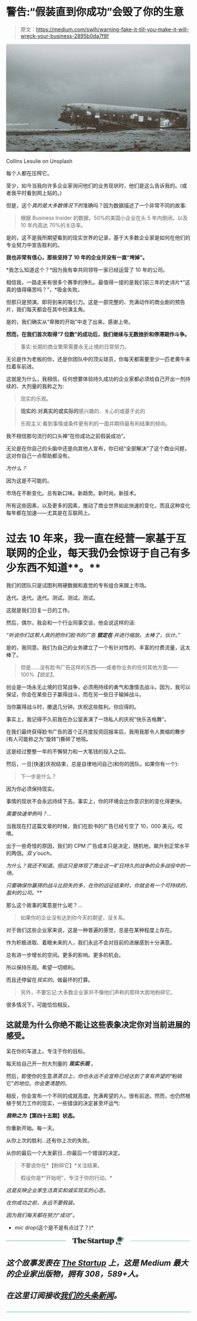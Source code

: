 # 警告:“假装直到你成功”会毁了你的生意

> 原文：<https://medium.com/swlh/warning-fake-it-till-you-make-it-will-wreck-your-business-2895b0da7f8f>

![](img/4bb67851c93dba7afb51a27e83894205.png)

Collins Lesulie on Unsplash

每个人都在压榨它。

至少，如今当我向许多企业家询问他们的业务现状时，他们是这么告诉我的。(或者我平时看到网上贴的。)

但是，这个*真的是大多数情况下的*准确吗？因为数据描述了一个非常不同的故事:

> 根据 Business Insider 的数据，50%的美国小企业在头 5 年内倒闭。以及 10 年内高达 70%的关店率。

是的，这不是我所期望看到的现实世界的记录，基于大多数企业家是如何在他们的专业努力中宣告胜利的。

**我也非常有信心，那些坚持了 10 年的企业并没有一直“垮掉”。**

*我怎么知道这个？*因为我有幸共同领导一家已经运营了 10 年的公司。

相信我，一路走来有很多个赛季的挣扎。最值得一提的是我们前三年的史诗片*“这真的值得痛苦吗？”，*吸金失败。

但那只是预演。即将到来的吸引力。这是一部完整的、充满动作的商业剧的预告片，我们每天都会在其中扮演主角。

是的，我们确实从“卑微的开始”中走了出来。感谢上帝。

**然而，在我们首次取得“7 位数”的成功后，我们继续与无数挫折和停滞期作斗争。**

> 事实:长期的商业繁荣需要永无止境的日常努力。

无论是作为老板的你，还是你团队中的顶尖球员，你每天都需要至少一匹老黄牛来拉着车前进。

这就是为什么，我相信，任何想要体验持久成功的企业家都必须给自己开出一剂持续的、大剂量的我称之为:

> 现实的乐观。

> **现实的:**对**真实的或实际的**感兴趣的、关心的或基于此的
> 
> 乐观主义:看到事情或条件更有利的一面并期待最有利结果的倾向。

我不相信那句流行的口头禅“在你成功之前假装成功”。

无论是在你自己的头脑中还是向其他人宣布，你已经“全部解决”了这个商业问题，这对你自己一点帮助都没有。

*为什么？*

因为这是不可能的。

市场在不断变化。总有新口味。新趋势。新时尚。新技术。

所有这些因素，以及更多的因素，推动了商业世界如此快速的变化，而且这种变化每年都在加速——尤其是在互联网上。

# 过去 10 年来，我一直在经营一家基于互联网的企业，每天我仍会惊讶于自己有多少东西不知道**。**

我们的团队只是试图利用硬数据和直觉的专有组合来跟上市场。

迭代。迭代。迭代。测试。测试。测试。

这就是我们日复一日的工作。

然后，偶尔，我会和一个行业同事交谈，他会说这样的话:

*“听说你们这帮人真的把你们脸书的广告* ***锁定在*** *并进行缩放。太棒了，伙计。”*

是的，我同意。我们为自己的业务建立了一个有针对性的、丰富的付费流量，这太棒了。

> 但是……没有脸书广告这样的东西——或者你业务的任何其他方面——100%*【锁定】*。

创业是一场永无止境的日常战争，必须用持续的勇气和激情去战斗。因为，我可以保证，你会在某些日子赢得战斗，而在另一些日子输掉战斗。

当你赢得战斗时，撤退几分钟。庆祝这些胜利。你应得的。

事实上，我记得不久前我在办公室表演了一场私人的庆祝“快乐吉格舞”。

在我们最终获得脸书广告的首个正月度投资回报率后，我用我那令人畏缩的舞步(有人可能称之为“旋转”)撕碎了地毯。

这是经过整整一年的不懈努力和一大笔钱的投入之后。

然后，一旦[快速]庆祝结束，总是自律地问自己(和你的团队，如果你有一个):

> 下一步是什么？

因为你必须保持现实。

事情的现状不会永远持续下去。事实上，你的环境会比你意识到的变化得更快。

*需要快速举例吗？…*

当我现在打这篇文章的时候，我们在脸书的广告已经亏空了 10，000 美元。哎唷。

出于一些奇怪的原因，我们的 CPM 广告成本只是决定，随机地，飙升到正常水平的两倍。*双 y'ouch。*

*为什么？我还不知道。但这只是体现了商业这一旷日持久的战争的众多战役中的一场。*

**只要确保你赢得的战斗*比损失的*多*，在你的远征结束时，你就会有一个可持续的、盈利的公司。***

那么这个故事的寓意是什么呢？…

> 如果你的企业没有达到你今天的期望，没关系。

对于我们这些企业家来说，这是一种普遍的感觉，总是在某种程度上存在。

作为积极进取、着眼未来的人，我们永远不会对目前的进展感到十分满意。

总有进一步增长的空间。更多的影响。更多的机会。

所以保持乐观。希望一切顺利。

而且还停留在*现实的*。做最坏的打算。

> 另外，不要忘记:大多数企业家并不像他们声称的那样大胆地粉碎它。

很多情况下，可能恰恰相反。

## **这就是为什么你绝不能让这些表象决定你对当前进展的感受。**

呆在你的车道上。专注于你的目标。

每天给自己开一剂大剂量的 ***现实乐观*** 。

然后，即使你的生意*蒸蒸日上，你也永远不会宣称已经达到了享有声望的*“粉碎它”*的地位。你会更清楚的。*

相反，你会宣布一个不同的成就高度。充满希望的人。很有前途。然而，也仍然根植于努力工作的现实，一些错误的决定甚至坏运气:

***我称之为*【第四十五期】状态。**

你重新开始。每一天。

从你上次的胜利…还有你上次的失败。

从你的最后一个大发薪日…你最后一个错误的决定。

> 不要说你在*【粉碎它】*关注结果。
> 
> 假设你是*“开始吧”，专注于你的行动。*

*这是反映企业家生活真实和诚实现实的心态。*

*在你成功之前，永远不要假装。*

*因为我们每天都在努力“成功”。*

*   *mic drop*(这个是不是有点过了？)*

*[![](img/308a8d84fb9b2fab43d66c117fcc4bb4.png)](https://medium.com/swlh)*

## *这个故事发表在 [The Startup](https://medium.com/swlh) 上，这是 Medium 最大的企业家出版物，拥有 308，589+人。*

## *在这里订阅接收[我们的头条新闻](http://growthsupply.com/the-startup-newsletter/)。*

*[![](img/b0164736ea17a63403e660de5dedf91a.png)](https://medium.com/swlh)*